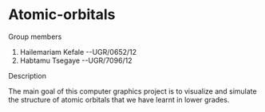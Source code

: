 # Atomic-orbitals

Group members

1. Hailemariam Kefale  --UGR/0652/12
2. Habtamu Tsegaye     --UGR/7096/12


Description 

The main goal of this computer graphics project is to visualize and simulate the structure of 
atomic orbitals that we have learnt in lower grades.
